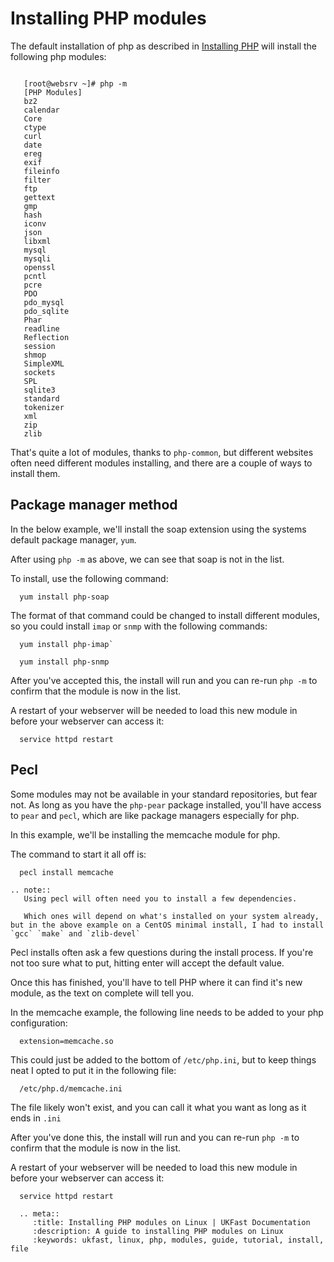 # Installing PHP modules

The default installation of php as described in [Installing PHP](/linux/php/installation.html) will install the following php modules:

```console

   [root@websrv ~]# php -m
   [PHP Modules]
   bz2
   calendar
   Core
   ctype
   curl
   date
   ereg
   exif
   fileinfo
   filter
   ftp
   gettext
   gmp
   hash
   iconv
   json
   libxml
   mysql
   mysqli
   openssl
   pcntl
   pcre
   PDO
   pdo_mysql
   pdo_sqlite
   Phar
   readline
   Reflection
   session
   shmop
   SimpleXML
   sockets
   SPL
   sqlite3
   standard
   tokenizer
   xml
   zip
   zlib
```

That's quite a lot of modules, thanks to `php-common`, but different websites often need different modules installing, and there are a couple of ways to install them.

## Package manager method

In the below example, we'll install the soap extension using the systems default package manager, `yum`.

After using `php -m` as above, we can see that soap is not in the list.

To install, use the following command:

```console
  yum install php-soap
```

The format of that command could be changed to install different modules, so you could install `imap` or `snmp` with the following commands:

```console
  yum install php-imap`
```
```console
  yum install php-snmp
```

After you've accepted this, the install will run and you can re-run `php -m` to confirm that the module is now in the list.

A restart of your webserver will be needed to load this new module in before your webserver can access it:

```console
  service httpd restart
```

## Pecl

Some modules may not be available in your standard repositories, but fear not. As long as you have the `php-pear` package installed, you'll have access to `pear` and `pecl`, which are like package managers especially for php.

In this example, we'll be installing the memcache module for php.

The command to start it all off is:

```console
  pecl install memcache
```

```eval_rst
.. note::
   Using pecl will often need you to install a few dependencies.

   Which ones will depend on what's installed on your system already, but in the above example on a CentOS minimal install, I had to install `gcc` `make` and `zlib-devel`
```

Pecl installs often ask a few questions during the install process. If you're not too sure what to put, hitting enter will accept the default value.

Once this has finished, you'll have to tell PHP where it can find it's new module, as the text on complete will tell you.

In the memcache example, the following line needs to be added to your php configuration:

```console
  extension=memcache.so
```

This could just be added to the bottom of `/etc/php.ini`, but to keep things neat I opted to put it in the following file:

```console
  /etc/php.d/memcache.ini
```

The file likely won't exist, and you can call it what you want as long as it ends in `.ini`

After you've done this, the install will run and you can re-run `php -m` to confirm that the module is now in the list.

A restart of your webserver will be needed to load this new module in before your webserver can access it:

```console
  service httpd restart
```

```eval_rst
  .. meta::
     :title: Installing PHP modules on Linux | UKFast Documentation
     :description: A guide to installing PHP modules on Linux
     :keywords: ukfast, linux, php, modules, guide, tutorial, install, file
